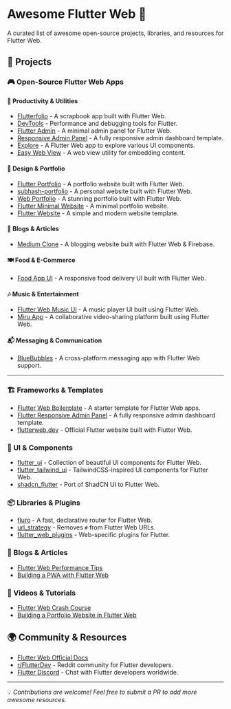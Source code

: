 # Awesome Flutter Web 🚀

A curated list of awesome open-source projects, libraries, and resources for Flutter Web.

## 🌟 Projects

### 🎮 Open-Source Flutter Web Apps
#### 📖 Productivity & Utilities
- [Flutterfolio](https://github.com/gskinnerTeam/flutter-folio) - A scrapbook app built with Flutter Web.
- [DevTools](https://github.com/flutter/devtools) - Performance and debugging tools for Flutter.
- [Flutter Admin](https://github.com/cairuoyu/flutter_admin) - A minimal admin panel for Flutter Web.
- [Responsive Admin Panel](https://github.com/abuanwar072/Flutter-Responsive-Admin-Panel-or-Dashboard) - A fully responsive admin dashboard template.
- [Explore](https://github.com/sbis04/explore) - A Flutter Web app to explore various UI components.
- [Easy Web View](https://github.com/rodydavis/easy_web_view) - A web view utility for embedding content.

#### 🎨 Design & Portfolio
- [Flutter Portfolio](https://github.com/Manuel8114/Flutter-Portfolio) - A portfolio website built with Flutter Web.
- [subhash-portfolio](https://github.com/subhashDev11/subhash-portfolio) - A personal website built with Flutter Web.
- [Web Portfolio](https://github.com/radyhaggag/web_portfolio_with_flutter) - A stunning portfolio built with Flutter Web.
- [Flutter Minimal Website](https://github.com/Codelessly/FlutterMinimalWebsite) - A minimal portfolio website.
- [Flutter Website](https://github.com/Codelessly/FlutterWebsite) - A simple and modern website template.

#### 📰 Blogs & Articles
- [Medium Clone](https://github.com/subhashDev11/flutter_web_blog_website) - A blogging website built with Flutter Web & Firebase.

#### 🍽️ Food & E-Commerce
- [Food App UI](https://github.com/abuanwar072/Flutter-Web---Food-App-UI) - A responsive food delivery UI built with Flutter Web.

#### 🎶 Music & Entertainment
- [Flutter Web Music UI](https://github.com/imSanjaySoni/Flutter-web-Music-UI) - A music player UI built using Flutter Web.
- [Miru App](https://github.com/miru-project/miru-app) - A collaborative video-sharing platform built using Flutter Web.

#### 📬 Messaging & Communication
- [BlueBubbles](https://github.com/BlueBubblesApp/bluebubbles-app?tab=readme-ov-file) - A cross-platform messaging app with Flutter Web support.

---

### 🏗 Frameworks & Templates
- [Flutter Web Boilerplate](https://github.com/pinglinh/flutter-web-boilerplate) - A starter template for Flutter Web apps.
- [Flutter Responsive Admin Panel](https://github.com/abuanwar072/Flutter-Responsive-Admin-Panel-or-Dashboard) - A fully responsive admin dashboard template.
- [flutterweb.dev](https://github.com/flutter/website) - Official Flutter website built with Flutter Web.

### 🎨 UI & Components
- [flutter_ui](https://github.com/tienpx/flutter_ui) - Collection of beautiful UI components for Flutter Web.
- [flutter_tailwind_ui](https://github.com/fayaz07/flutter_tailwind_ui) - TailwindCSS-inspired UI components for Flutter Web.
- [shadcn_flutter](https://github.com/example/shadcn_flutter) - Port of ShadCN UI to Flutter Web.

### 📦 Libraries & Plugins
- [fluro](https://github.com/lukepighetti/fluro) - A fast, declarative router for Flutter Web.
- [url_strategy](https://pub.dev/packages/url_strategy) - Removes `#` from Flutter Web URLs.
- [flutter_web_plugins](https://pub.dev/packages/flutter_web_plugins) - Web-specific plugins for Flutter.

### 📰 Blogs & Articles
- [Flutter Web Performance Tips](https://medium.com/flutter/optimizing-flutter-for-the-web-8e3d46a2b945)
- [Building a PWA with Flutter Web](https://medium.com/flutter/building-a-pwa-with-flutter-web-73eb75f0e158)

### 🎥 Videos & Tutorials
- [Flutter Web Crash Course](https://www.youtube.com/watch?v=Z2zUCJAkpZA)
- [Building a Portfolio Website in Flutter Web](https://www.youtube.com/watch?v=6r0zJLUuvT8)

## 🌍 Community & Resources
- [Flutter Web Official Docs](https://docs.flutter.dev/platform-integration/web)
- [r/FlutterDev](https://www.reddit.com/r/flutterdev/) - Reddit community for Flutter developers.
- [Flutter Discord](https://discord.com/invite/flutter) - Chat with Flutter developers worldwide.

---

💡 *Contributions are welcome! Feel free to submit a PR to add more awesome resources.*
